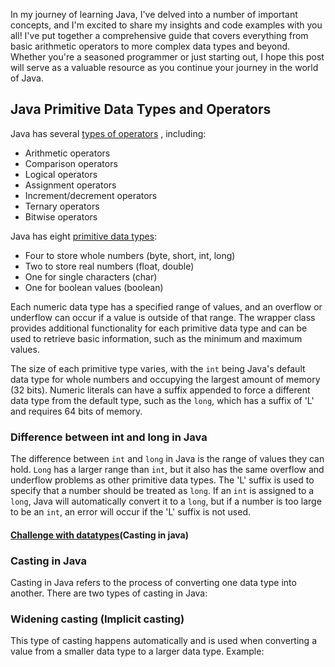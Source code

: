 In my journey of learning Java, I've delved into a number of important concepts, and I'm excited to share my insights and code examples with you all! I've put together a comprehensive guide that covers everything from basic arithmetic operators to more complex data types and beyond. Whether you're a seasoned programmer or just starting out, I hope this post will serve as a valuable resource as you continue your journey in the world of Java.


## Java Primitive Data Types and Operators

Java has several [types of operators](https://github.com/sushma-1997/Language_Learning_2023/blob/my-pages/Java/Language%20learning%20progress%20report%202/Operators.java)
, including:
- Arithmetic operators
- Comparison operators
- Logical operators
- Assignment operators
- Increment/decrement operators
- Ternary operators
- Bitwise operators

Java has eight [primitive data types](https://github.com/sushma-1997/Language_Learning_2023/blob/my-pages/Java/Language%20learning%20progress%20report%202/PrimitiveDataTypes.java):
- Four to store whole numbers (byte, short, int, long)
- Two to store real numbers (float, double)
- One for single characters (char)
- One for boolean values (boolean)

Each numeric data type has a specified range of values, and an overflow or underflow can occur if a value is outside of that range. The wrapper class provides additional functionality for each primitive data type and can be used to retrieve basic information, such as the minimum and maximum values.

The size of each primitive type varies, with the `int` being Java's default data type for whole numbers and occupying the largest amount of memory (32 bits). Numeric literals can have a suffix appended to force a different data type from the default type, such as the `long`, which has a suffix of 'L' and requires 64 bits of memory.

### Difference between int and long in Java
The difference between `int` and `long` in Java is the range of values they can hold. `Long` has a larger range than `int`, but it also has the same overflow and underflow problems as other primitive data types. The 'L' suffix is used to specify that a number should be treated as `long`. If an `int` is assigned to a `long`, Java will automatically convert it to a `long`, but if a number is too large to be an `int`, an error will occur if the 'L' suffix is not used.

#### [Challenge with datatypes](https://github.com/sushma-1997/Language_Learning_2023/blob/my-pages/Java/Language%20learning%20progress%20report%202/CastingInJava.md)(Casting in java)

### Casting in Java
Casting in Java refers to the process of converting one data type into another. There are two types of casting in Java:

### Widening casting (Implicit casting)
This type of casting happens automatically and is used when converting a value from a smaller data type to a larger data type.
Example:


